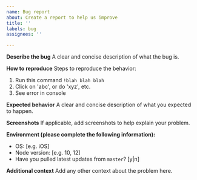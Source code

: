 ```yaml
---
name: Bug report
about: Create a report to help us improve
title: ''
labels: bug
assignees: ''

---
```


**Describe the bug**
A clear and concise description of what the bug is.

**How to reproduce**
Steps to reproduce the behavior:

1. Run this command `!blah blah blah`
2. Click on 'abc', or do 'xyz', etc.
3. See error in console

**Expected behavior**
A clear and concise description of what you expected to happen.

**Screenshots**
If applicable, add screenshots to help explain your problem.

**Environment (please complete the following information):**
 - OS: [e.g. iOS]
 - Node version: [e.g. 10, 12]
 - Have you pulled latest updates from `master`?  [y|n]

**Additional context**
Add any other context about the problem here.
